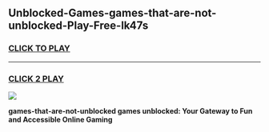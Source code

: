 
## Unblocked-Games-games-that-are-not-unblocked-Play-Free-lk47s
<h3>
<a href="https://premium76.site?title=games-that-are-not-unblocked&ref=18A1">CLICK TO PLAY</a></h3>
<hr>

<h3>
<a href="https://premium76.site?title=games-that-are-not-unblocked&ref=18A1">CLICK 2 PLAY</a>
  
</h3>

<a href="https://premium76.site?title=games-that-are-not-unblocked&ref=18A1"><img src="https://clearcache.store/games.png"></a>


**games-that-are-not-unblocked games unblocked: Your Gateway to Fun and Accessible Online Gaming**
